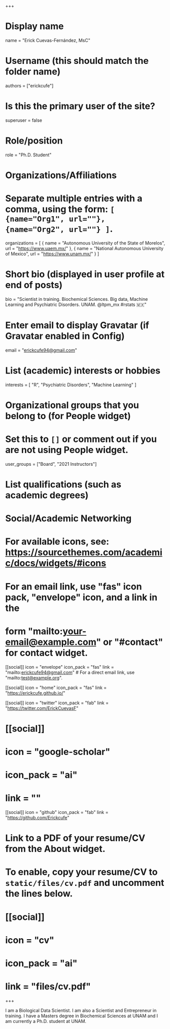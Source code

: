 +++
# Display name
name = "Erick Cuevas-Fernández, MsC"

# Username (this should match the folder name)
authors = ["erickcufe"]

# Is this the primary user of the site?
superuser = false

# Role/position
role = "Ph.D. Student"

# Organizations/Affiliations
#   Separate multiple entries with a comma, using the form: `[ {name="Org1", url=""}, {name="Org2", url=""} ]`.
organizations = [ { name = "Autonomous University of the State of Morelos", url = "https://www.uaem.mx/" }, { name = "National Autonomous University of Mexico", url = "https://www.unam.mx/" } ]

# Short bio (displayed in user profile at end of posts)
bio = "Scientist in training. Biochemical Sciences. Big data, Machine Learning and Psychiatric Disorders. UNAM. @ltpm_mx #rstats 🇲🇽"

# Enter email to display Gravatar (if Gravatar enabled in Config)
email = "erickcufe94@gmail.com"

# List (academic) interests or hobbies
interests = [
  "R",
  "Psychiatric Disorders",
  "Machine Learning"
]

# Organizational groups that you belong to (for People widget)
#   Set this to `[]` or comment out if you are not using People widget.
user_groups = ["Board", "2021 Instructors"]

# List qualifications (such as academic degrees)
# Social/Academic Networking
# For available icons, see: https://sourcethemes.com/academic/docs/widgets/#icons
#   For an email link, use "fas" icon pack, "envelope" icon, and a link in the
#   form "mailto:your-email@example.com" or "#contact" for contact widget.

[[social]]
  icon = "envelope"
  icon_pack = "fas"
  link = "mailto:erickcufe94@gmail.com"  # For a direct email link, use "mailto:test@example.org".

[[social]]
  icon = "home"
  icon_pack = "fas"
  link = "https://erickcufe.github.io/"

[[social]]
  icon = "twitter"
  icon_pack = "fab"
  link = "https://twitter.com/ErickCuevasF"

# [[social]]
#   icon = "google-scholar"
#   icon_pack = "ai"
#   link = ""

[[social]]
  icon = "github"
  icon_pack = "fab"
  link = "https://github.com/Erickcufe"

# Link to a PDF of your resume/CV from the About widget.
# To enable, copy your resume/CV to `static/files/cv.pdf` and uncomment the lines below.
# [[social]]
#   icon = "cv"
#   icon_pack = "ai"
#   link = "files/cv.pdf"

+++

I am a Biological Data Scientist. I am also a Scientist and Entrepreneur in training. I have a Masters degree in Biochemical Sciences at UNAM and I am currently a Ph.D. student at UNAM.